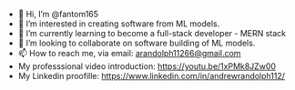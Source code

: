 - 👋 Hi, I’m @fantom165
- 👀 I’m interested in creating software from ML models.
- 🌱 I’m currently learning to become a full-stack developer - MERN stack
- 💞️ I’m looking to collaborate on software building of ML models.
- 📫 How to reach me, via email: arandolph11266@gmail.com
- My professsional video introduction: https://youtu.be/1xPMk8JZw00
- My Linkedin proofille: https://www.linkedin.com/in/andrewrandolph112/

<!---
fantom165/fantom165 is a ✨ special ✨ repository because its `README.md` (this file) appears on your GitHub profile.
You can click the Preview link to take a look at your changes.
--->
